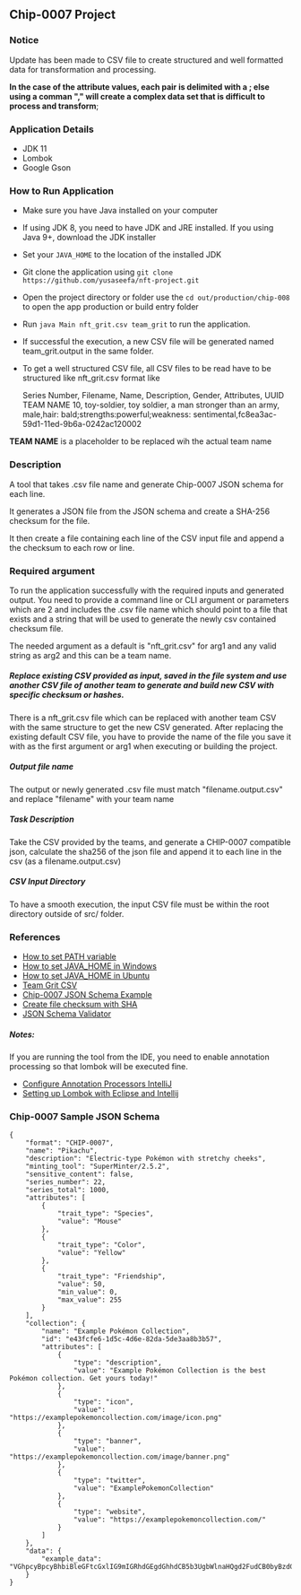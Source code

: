 ## Chip-0007 Project

### Notice
Update has been made to CSV file to create structured and well formatted data for transformation and processing.

**In the case of the attribute values, each pair is delimited with a ; else using a comman "," will create a complex data set that is difficult to process and transform**; 

### Application Details
- JDK 11
- Lombok
- Google Gson

### How to Run Application 

- Make sure you have Java installed on your computer
- If using JDK 8, you need to have JDK and JRE installed. If you using Java 9+, download the JDK installer
- Set your ```JAVA_HOME``` to the location of the installed JDK
- Git clone the application using ```git clone https://github.com/yusaseefa/nft-project.git```
- Open the project directory or folder use the ```cd out/production/chip-008```  to open the app production or build entry folder
- Run ```java Main nft_grit.csv team_grit``` to run the application.
- If successful the execution, a new CSV file will be generated named team_grit.output in the same folder.
- To get a well structured CSV file, all CSV files to be read have to be structured like nft_grit.csv format like
    

    Series Number, Filename, Name, Description, Gender, Attributes, UUID
    TEAM NAME
    10, toy-soldier, toy soldier, a man stronger than an army, male,hair: bald;strengths:powerful;weakness: sentimental,fc8ea3ac-59d1-11ed-9b6a-0242ac120002

**TEAM NAME** is a placeholder to be replaced wih the actual team name

### Description
A tool that takes .csv file name and generate Chip-0007 JSON schema for each line.

It generates a JSON file from the JSON schema and create a SHA-256 checksum for the file.

It then create a file containing each line of the CSV input file and append a the checksum to each row or line.

### Required argument

To run the application successfully with the required inputs and generated output.
You need to provide a command line or CLI argument or parameters which are 2 and includes the .csv file name which should point to a file that exists and a string that will be used to generate the newly csv contained checksum file.

The needed argument as a default is "nft_grit.csv" for arg1 and any valid string as arg2 and this can be a team name.

##### Replace existing CSV provided as input, saved in the file system and use another CSV file of another team to generate and build new CSV with specific checksum or hashes.

There is a nft_grit.csv file which can be replaced with another team CSV with the same structure to get the new CSV generated. After replacing the existing default CSV file, you have to provide the name of the file you save it with as the first argument or arg1 when executing or building the project.

##### Output file name

The output or newly generated .csv file must match "filename.output.csv" and replace "filename" with your team name 

##### Task Description

Take the CSV provided by the teams, and generate a CHIP-0007 compatible json, calculate the sha256 of the json file and append it to each line in the csv (as a filename.output.csv)

##### CSV Input Directory
To have a smooth execution, the input CSV file must be within the root directory outside of src/ folder.

### References
- [How to set PATH variable](https://docs.oracle.com/javase/tutorial/essential/environment/paths.html)
- [How to set JAVA_HOME in Windows](https://www.ibm.com/docs/en/b2b-integrator/5.2?topic=installation-setting-java-variables-in-windows)
- [How to set JAVA_HOME in Ubuntu](https://stackoverflow.com/questions/9612941/how-to-set-java-environment-path-in-ubuntu)
- [Team Grit CSV](https://docs.google.com/spreadsheets/d/1b5H3bp_9-YVjTYQNjLeokXJewrcPfgUo_MYvYXtaUno/edit#gid=0)
- [Chip-0007 JSON Schema Example](https://github.com/Chia-Network/chips/blob/main/assets/chip-0007/example.json)
- [Create file checksum with SHA](https://mkyong.com/java/how-to-generate-a-file-checksum-value-in-java/)
- [JSON Schema Validator](https://www.jsonschemavalidator.net/s/0Aw7Bmlb)

##### Notes:
If you are running the tool from the IDE, you need to enable annotation processing so that lombok will be executed fine.

- [Configure Annotation Processors IntelliJ](https://www.jetbrains.com/help/idea/annotation-processors-support.html#annotation_processing)
- [Setting up Lombok with Eclipse and Intellij](https://www.baeldung.com/lombok-ide)

### Chip-0007 Sample JSON Schema

```
{
    "format": "CHIP-0007",
    "name": "Pikachu",
    "description": "Electric-type Pokémon with stretchy cheeks",
    "minting_tool": "SuperMinter/2.5.2",
    "sensitive_content": false,
    "series_number": 22,
    "series_total": 1000,
    "attributes": [
        {
            "trait_type": "Species",
            "value": "Mouse"
        },
        {
            "trait_type": "Color",
            "value": "Yellow"
        },
        {
            "trait_type": "Friendship",
            "value": 50,
            "min_value": 0,
            "max_value": 255
        }
    ],
    "collection": {
        "name": "Example Pokémon Collection",
        "id": "e43fcfe6-1d5c-4d6e-82da-5de3aa8b3b57",
        "attributes": [
            {
                "type": "description",
                "value": "Example Pokémon Collection is the best Pokémon collection. Get yours today!"
            },
            {
                "type": "icon",
                "value": "https://examplepokemoncollection.com/image/icon.png"
            },
            {
                "type": "banner",
                "value": "https://examplepokemoncollection.com/image/banner.png"
            },
            {
                "type": "twitter",
                "value": "ExamplePokemonCollection"
            },
            {
                "type": "website",
                "value": "https://examplepokemoncollection.com/"
            }
        ]
    },
    "data": {
        "example_data": "VGhpcyBpcyBhbiBleGFtcGxlIG9mIGRhdGEgdGhhdCB5b3UgbWlnaHQgd2FudCB0byBzdG9yZSBpbiB0aGUgZGF0YSBvYmplY3QuIE5GVCBhdHRyaWJ1dGVzIHdoaWNoIGFyZSBub3QgaHVtYW4gcmVhZGFibGUgc2hvdWxkIGJlIHBsYWNlZCB3aXRoaW4gdGhpcyBvYmplY3QsIGFuZCB0aGUgYXR0cmlidXRlcyBhcnJheSB1c2VkIG9ubHkgZm9yIGluZm9ybWF0aW9uIHdoaWNoIGlzIGludGVuZGVkIHRvIGJlIHJlYWQgYnkgdGhlIHVzZXIu"
    }
}
```


